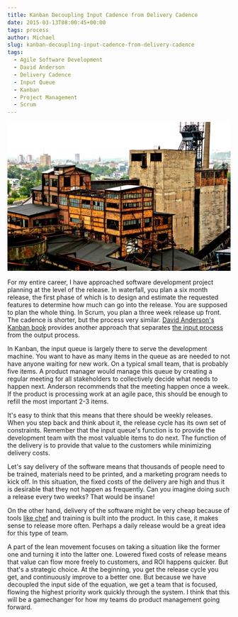 ```yaml
---
title: Kanban Decoupling Input Cadence from Delivery Cadence
date: 2015-03-13T08:00:45+00:00
tags: process
author: Michael
slug: kanban-decoupling-input-cadence-from-delivery-cadence
tags:
  - Agile Software Development
  - David Anderson
  - Delivery Cadence
  - Input Queue
  - Kanban
  - Project Management
  - Scrum
---
```

<div class="full-width">
  <img src="/images/feature-kanban-decoupling-input-cadence-from-delivery-cadence.jpg" alt="Decopuling Input Cadence" />
</div>

For my entire career, I have approached software development project planning at the level of the release. In waterfall, you plan a six month release, the first phase of which is to design and estimate the requested features to determine how much can go into the release. You are supposed to plan the whole thing. In Scrum, you plan a three week release up front. The cadence is shorter, but the process very similar. [David Anderson's](http://www.djaa.com/) [Kanban book](http://amzn.to/1yaDiHw) provides another approach that separates [the input process](/defining-the-kanban-input-queue/) from the output process.

In Kanban, the input queue is largely there to serve the development machine. You want to have as many items in the queue as are needed to not have anyone waiting for new work. On a typical small team, that is probably five items. A product manager would manage this queue by creating a regular meeting for all stakeholders to collectively decide what needs to happen next. Anderson recommends that the meeting happen once a week. If the product is processing work at an agile pace, this should be enough to refill the most important 2-3 items.

It's easy to think that this means that there should be weekly releases. When you step back and think about it, the release cycle has its own set of constraints. Remember that the input queue's function is to provide the development team with the most valuable items to do next. The function of the delivery is to provide that value to the customers while minimizing delivery costs.

Let's say delivery of the software means that thousands of people need to be trained, materials need to be printed, and a marketing program needs to kick off. In this situation, the fixed costs of the delivery are high and thus it is desirable that they not happen as frequently. Can you imagine doing such a release every two weeks? That would be insane!

On the other hand, delivery of the software might be very cheap because of tools [like chef](/learning-chef-book-review/) and training is built into the product. In this case, it makes sense to release more often. Perhaps a daily release would be a great idea for this type of team.

A part of the lean movement focuses on taking a situation like the former one and turning it into the latter one. Lowered fixed costs of release means that value can flow more freely to customers, and ROI happens quicker. But that's a strategic choice. At the beginning, you get the release cycle you get, and continuously improve to a better one. But because we have decoupled the input side of the equation, we get a team that is focused, flowing the highest priority work quickly through the system. I think that this will be a gamechanger for how my teams do product management going forward.